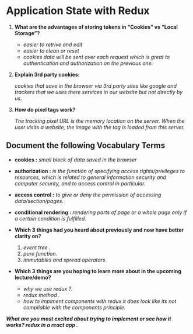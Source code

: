 # Application State with Redux


1. **What are the advantages of storing tokens in “Cookies” vs “Local Storage”?**

    - *easier to retrive and edit*
    - *easier to clean or reset*
    - *cookies data will be sent over each request which is great to authentication and authorization on the previous one.*


2. **Explain 3rd party cookies:** 

      *cookies that save in the browser via 3rd party sites like google and trackers that we uses there services in our website but not directly by us.*

3. **How do pixel tags work?** 

      *The tracking pixel URL is the memory location on the server. When the user visits a website, the image with the tag is loaded from this server.*


## Document the following Vocabulary Terms


  - **cookies :** *small block of data saved in the browser*
  - **authorization :** *is the function of specifying access rights/privileges to resources, which is related to general information security and computer security, and to access control in particular.*
  - **access control :** *to give or deny the permission of accessing data/section/pages.*
  - **conditional rendering :** *rendering parts of page or a whole page only if a certain condition is fulfilled.*
  - **Which 3 things had you heard about previously and now have better clarity on?**

      1. *event tree .*
      2. *pure function.*
      3. *immutables and spread operators.*


  - **Which 3 things are you hoping to learn more about in the upcoming lecture/demo?**

      - *why we use redux ?.*
      - *redux method .*
      - *how to implment components with redux it does look like its not compilable with the components principle.*


***What are you most excited about trying to implement or see how it works? redux in a react app .***